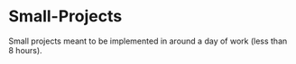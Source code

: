 # Small-Projects
Small projects meant to be implemented in around a day of work (less than 8 hours).
